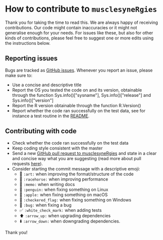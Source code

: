 # How to contribute to `musclesyneRgies`
Thank you for taking the time to read this. We are always happy of receiving contributions. Our code might contain inaccuracies or it might not generalise enough for your needs. For issues like these, but also for other kinds of contributions, please feel free to suggest one or more edits using the instructions below.

## Reporting issues
Bugs are tracked as [GitHub issues](https://guides.github.com/features/issues/). Whenever you report an issue, please make sure to:
- Use a concise and descriptive title
- Report the OS you tested the code on and its version, obtainable through the function Sys.info()["sysname"], Sys.info()["release"] and Sys.info()["version"]
- Report the R version obtainable through the function R.Version()
- Report whether the code ran successfully on the test data, see for instance a test routine in the [README](https://github.com/alesantuz/musclesyneRgies/blob/master/README.md).

## Contributing with code
- Check whether the code ran successfully on the test data
- Keep coding style consistent with the master
- Send a new [GitHub pull request to musclesyneRgies](https://github.com/alesantuz/musclesyneRgies/compare) and state in a clear and concise way what you are suggesting (read more about pull requests [here](https://docs.github.com/en/free-pro-team@latest/github/collaborating-with-issues-and-pull-requests/about-pull-requests)).
- Consider starting the commit message with a descriptive emoji:
    - :art: `:art:` when improving the format/structure of the code
    - :racehorse: `:racehorse:` when improving performance
    - :memo: `:memo:` when writing docs
    - :penguin: `:penguin:` when fixing something on Linux
    - :apple: `:apple:` when fixing something on macOS
    - :checkered_flag: `:checkered_flag:` when fixing something on Windows
    - :bug: `:bug:` when fixing a bug
    - :white_check_mark: `:white_check_mark:` when adding tests
    - :arrow_up: `:arrow_up:` when upgrading dependencies
    - :arrow_down: `:arrow_down:` when downgrading dependencies.

Thank you!
